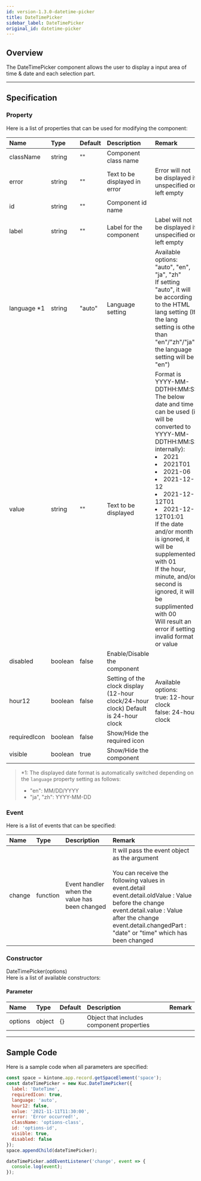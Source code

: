 ```yaml
---
id: version-1.3.0-datetime-picker
title: DateTimePicker
sidebar_label: DateTimePicker
original_id: datetime-picker
---
```


## Overview

The DateTimePicker component allows the user to display a input area of time & date and each selection part.

<div class='sample-container'>
  <div id='sample-container__components'></div>
</div>
<script src="/docusaurus/js/samples/datetime-picker.js"></script>

---

## Specification

### Property

Here is a list of properties that can be used for modifying the component:

| Name | Type | Default | Description | Remark |
| :--- | :--- | :--- | :--- | :--- |
| className | string | ""  | Component class name | |
| error | string | ""  | Text to be displayed in error | Error will not be displayed if unspecified or left empty |
| id | string | ""  | Component id name | |
| label | string | ""  | Label for the component | Label will not be displayed if unspecified or left empty |
| language *1 | string | "auto"  | Language setting | Available options: "auto", "en", "ja", "zh"<br>If setting "auto", it will be according to the HTML lang setting (If the lang setting is other than "en"/"zh"/"ja", the language setting will be "en") |
| value | string | ""  | Text to be displayed | Format is YYYY-MM-DDTHH:MM:SS<br>The below date and time can be used (it will be converted to YYYY-MM-DDTHH:MM:SS internally):<li>2021</li><li>2021T01</li><li>2021-06</li><li>2021-12-12</li><li>2021-12-12T01</li><li>2021-12-12T01:01</li>If the date and/or month is ignored, it will be supplemented with 01<br>If the hour, minute, and/or second is ignored, it will be supplimented with 00<br>Will result an error if setting invalid format or value |
| disabled | boolean | false | Enable/Disable the component | |
| hour12 | boolean | false | Setting of the clock display (12-hour clock/24-hour clock) Default is 24-hour clock | Available options:<br>true: 12-hour clock<br>false: 24-hour clock |
| requiredIcon | boolean | false | Show/Hide the required icon | |
| visible | boolean | true | Show/Hide the component | |

> *1: The displayed date format is automatically switched depending on the `language` property setting as follows:
> - "en": MM/DD/YYYY
> - "ja", "zh": YYYY-MM-DD

### Event

Here is a list of events that can be specified:

| Name | Type | Description | Remark |
| :--- | :--- | :--- | :--- |
| change | function | Event handler when the value has been changed | It will pass the event object as the argument<br><br>You can receive the following values in event.detail<br>event.detail.oldValue : Value before the change<br>event.detail.value : Value after the change<br>event.detail.changedPart : "date" or "time" which has been changed |

### Constructor

DateTimePicker(options)<br>
Here is a list of available constructors:

#### Parameter
| Name | Type | Default | Description | Remark |
| :--- | :--- | :--- | :--- | :--- |
| options  | object | {} | Object that includes component properties |  |

---
## Sample Code

Here is a sample code when all parameters are specified:

```javascript
const space = kintone.app.record.getSpaceElement('space');
const dateTimePicker = new Kuc.DateTimePicker({
  label: 'DateTime',
  requiredIcon: true,
  language: 'auto',
  hour12: false,
  value: '2021-11-11T11:30:00',
  error: 'Error occurred!',
  className: 'options-class',
  id: 'options-id',
  visible: true,
  disabled: false
});
space.appendChild(dateTimePicker);

dateTimePicker.addEventListener('change', event => {
  console.log(event);
});
```
